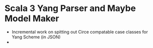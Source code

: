 # Scala 3 Yang Parser and Maybe Model Maker

- Incremental work on spitting out Circe compatable case classes for Yang Scheme (in JSON)
- 
